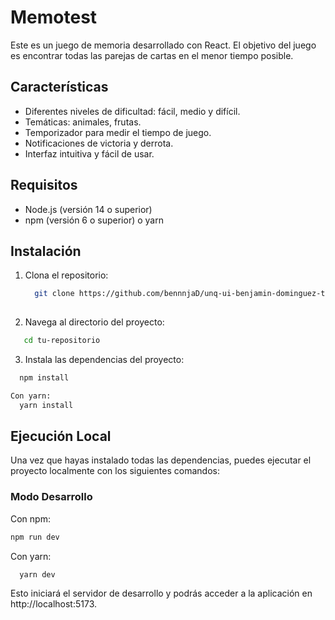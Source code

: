 # Memotest

Este es un juego de memoria desarrollado con React. El objetivo del juego es encontrar todas las parejas de cartas en el menor tiempo posible.

## Características

- Diferentes niveles de dificultad: fácil, medio y difícil.
- Temáticas: animales, frutas.
- Temporizador para medir el tiempo de juego.
- Notificaciones de victoria y derrota.
- Interfaz intuitiva y fácil de usar.

## Requisitos

- Node.js (versión 14 o superior)
- npm (versión 6 o superior) o yarn

## Instalación

1. Clona el repositorio:

   ```bash
     git clone https://github.com/bennnjaD/unq-ui-benjamin-dominguez-trabajo-final.git
  
2. Navega al directorio del proyecto:

  ```bash
     cd tu-repositorio
  ```
3. Instala las dependencias del proyecto:
  ```bash
    npm install
  
  Con yarn:
    yarn install
  ```

## Ejecución Local

Una vez que hayas instalado todas las dependencias, puedes ejecutar el proyecto localmente con los siguientes comandos:

### Modo Desarrollo

Con npm:

```bash
npm run dev
```

Con yarn:
```bash
  yarn dev
```

Esto iniciará el servidor de desarrollo y podrás acceder a la aplicación en http://localhost:5173.


